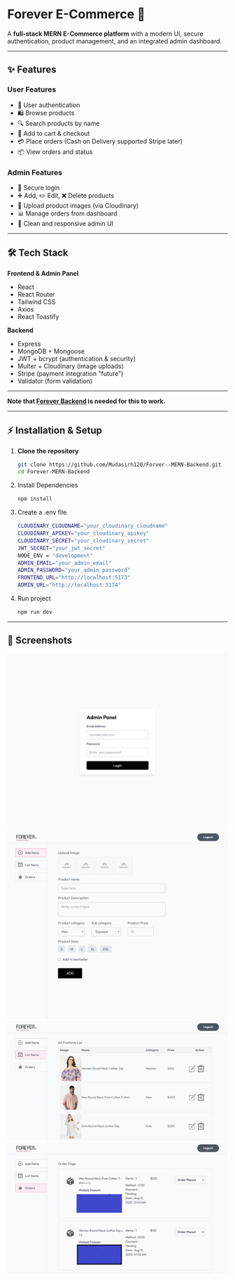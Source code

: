 # Forever E-Commerce 🛒

A **full-stack MERN E-Commerce platform** with a modern UI, secure authentication, product management, and an integrated admin dashboard.

---

## ✨ Features

### User Features

- 👤 User authentication
- 🛍️ Browse products
- 🔍 Search products by name
- 🛒 Add to cart & checkout
- 💳 Place orders (Cash on Delivery supported Stripe later)
- 📦 View orders and status

### Admin Features

- 🔐 Secure login
- ➕ Add, ✏️ Edit, ❌ Delete products
- 📂 Upload product images (via Cloudinary)
- 📊 Manage orders from dashboard
- 🚀 Clean and responsive admin UI

---

## 🛠️ Tech Stack

**Frontend & Admin Panel**

- React
- React Router
- Tailwind CSS
- Axios
- React Toastify

**Backend**

- Express
- MongoDB + Mongoose
- JWT + bcrypt (authentication & security)
- Multer + Cloudinary (image uploads)
- Stripe (payment integration "future")
- Validator (form validation)

---

**Note that [Forever Backend](https://github.com/Mudasirh120/Forver--MERN-Backend) is needed for this to work.**

---

## ⚡ Installation & Setup

1. **Clone the repository**
   ```bash
   git clone https://github.com/Mudasirh120/Forver--MERN-Backend.git
   cd Forever-MERN-Backend
   ```
2. Install Dependencies
   ```bash
   npm install
   ```
3. Create a .env file
   ```bash
   CLOUDINARY_CLOUDNAME="your_cloudinary_cloudname"
   CLOUDINARY_APIKEY="your_cloudinary_apikey"
   CLOUDINARY_SECRET="your_cloudinary_secret"
   JWT_SECRET="your_jwt_secret"
   NODE_ENV = "development"
   ADMIN_EMAIL="your_admin_email"
   ADMIN_PASSWORD="your_admin_password"
   FRONTEND_URL="http://localhost:5173"
   ADMIN_URL="http://localhost:5174"
   ```
4. Run project
   ```bash
   npm run dev
   ```

---

## 📸 Screenshots

![login](./readmeImages/login.png)
![add](./readmeImages/add.png)
![list](./readmeImages/list.png)
![order](./readmeImages/orders.png)
